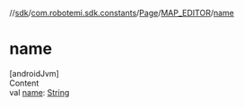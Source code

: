 //[sdk](../../../../index.md)/[com.robotemi.sdk.constants](../../index.md)/[Page](../index.md)/[MAP_EDITOR](index.md)/[name](name.md)



# name  
[androidJvm]  
Content  
val [name](name.md): [String](https://kotlinlang.org/api/latest/jvm/stdlib/kotlin/-string/index.html)  



